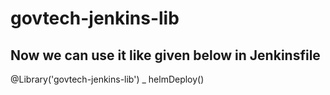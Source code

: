 # govtech-jenkins-lib

## Now we can use it like given below in Jenkinsfile

@Library('govtech-jenkins-lib') _
helmDeploy()
